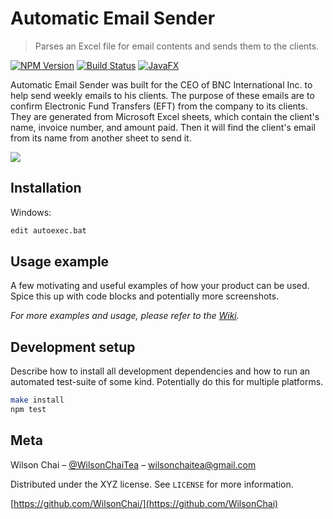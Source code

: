 # Automatic Email Sender
> Parses an Excel file for email contents and sends them to the clients.

[![NPM Version][npm-image]][npm-url]
[![Build Status][travis-image]][travis-url]
[![JavaFX][npm-downloads]][npm-url]

Automatic Email Sender was built for the CEO of BNC International Inc. to help send weekly emails to his clients. The purpose of these emails are to confirm Electronic Fund Transfers (EFT) from the company to its clients. They are generated from Microsoft Excel sheets, which contain the client's name, invoice number, and amount paid. Then it will find the client's email from its name from another sheet to send it.

![](header.png)

## Installation

Windows:

```sh
edit autoexec.bat
```

## Usage example

A few motivating and useful examples of how your product can be used. Spice this up with code blocks and potentially more screenshots.

_For more examples and usage, please refer to the [Wiki][wiki]._

## Development setup

Describe how to install all development dependencies and how to run an automated test-suite of some kind. Potentially do this for multiple platforms.

```sh
make install
npm test
```

## Meta

Wilson Chai – [@WilsonChaiTea](https://twitter.com/WilsonChaiTea) – wilsonchaitea@gmail.com

Distributed under the XYZ license. See ``LICENSE`` for more information.

[https://github.com/WilsonChai/](https://github.com/WilsonChai)

<!-- Markdown link & img dfn's -->
[npm-image]: https://img.shields.io/npm/v/datadog-metrics.svg?style=flat-square
[npm-url]: https://npmjs.org/package/datadog-metrics
[npm-downloads]: https://img.shields.io/npm/dm/datadog-metrics.svg?style=flat-square
[travis-image]: https://img.shields.io/travis/dbader/node-datadog-metrics/master.svg?style=flat-square
[travis-url]: https://travis-ci.org/dbader/node-datadog-metrics
[wiki]: https://github.com/yourname/yourproject/wiki
